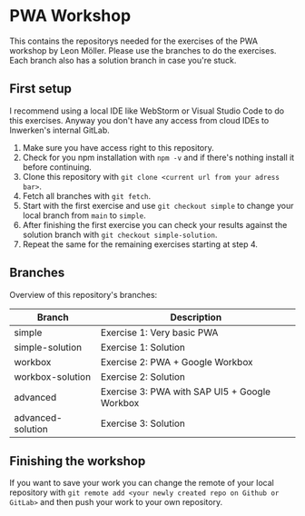 # PWA Workshop
This contains the repositorys needed for the exercises of the PWA workshop by Leon Möller. Please use the branches to do the exercises. Each branch also has a solution branch in case you're stuck.
## First setup
I recommend using a local IDE like WebStorm or Visual Studio Code to do this exercises. Anyway you don't have any access from cloud IDEs to Inwerken's internal GitLab.
1. Make sure you have access right to this repository.
2. Check for you npm installation with ``npm -v`` and if there's nothing install it before continuing.
3. Clone this repository with ``git clone <current url from your adress bar>``.
4. Fetch all branches with ``git fetch``.
5. Start with the first exercise and use ``git checkout simple`` to change your local branch from ``main`` to ``simple``.
6. After finishing the first exercise you can check your results against the solution branch with ``git checkout simple-solution``.
7. Repeat the same for the remaining exercises starting at step 4.
## Branches
Overview of this repository's branches:

| Branch      | Description |
| ----------- | ----------- |
| simple | Exercise 1: Very basic PWA |
| simple-solution | Exercise 1: Solution |
| workbox | Exercise 2: PWA + Google Workbox |
| workbox-solution | Exercise 2: Solution |
| advanced | Exercise 3: PWA with SAP UI5 + Google Workbox |
| advanced-solution | Exercise 3: Solution |

## Finishing the workshop
If you want to save your work you can change the remote of your local repository with ``git remote add <your newly created repo on Github or GitLab>`` and then push your work to your own repository.

